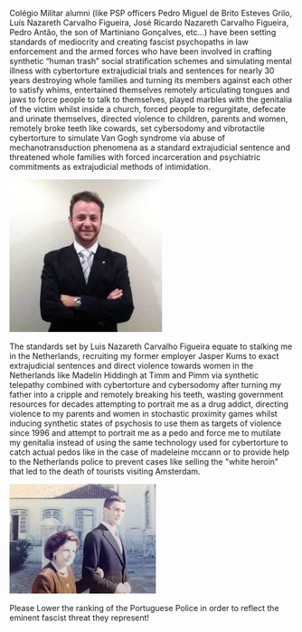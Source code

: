 Colégio Militar alumni (like PSP officers Pedro Miguel de Brito Esteves Grilo, Luís Nazareth Carvalho Figueira, José Ricardo Nazareth Carvalho Figueira, Pedro Antão, the son of Martiniano Gonçalves, etc…) have been setting standards of mediocrity and creating fascist psychopaths in law enforcement and the armed forces who have been involved in crafting synthetic “human trash” social stratification schemes and simulating mental illness with cybertorture extrajudicial trials and sentences for nearly 30 years destroying whole families and turning its members against each other to satisfy whims, entertained themselves remotely articulating tongues and jaws to force people to talk to themselves, played marbles with the genitalia of the victim whilst inside a church, forced people to regurgitate, defecate and urinate themselves, directed violence to children, parents and women, remotely broke teeth like cowards, set cybersodomy and vibrotactile cybertorture to simulate Van Gogh syndrome via abuse of mechanotransduction phenomena as a standard extrajudicial sentence and threatened whole families with forced incarceration and psychiatric commitments as extrajudicial methods of intimidation.

![Pedro Miguel de Brito Esteves Grilo](https://raw.githubusercontent.com/strikles/strikles.github.io/master/abuse/cybertorture_collaborationists/PT/CM/Pedro%20Grilo.jpg)

The standards set by Luis Nazareth Carvalho Figueira equate to stalking me in the Netherlands, recruiting my former employer Jasper Kums to exact extrajudicial sentences and direct violence towards women in the Netherlands like Madelin Hiddingh at Timm and Pimm via synthetic telepathy combined with cybertorture and cybersodomy after turning my father into a cripple and remotely breaking his teeth, wasting government resources for decades attempting to portrait me as a drug addict, directing violence to my parents and women in stochastic proximity games whilst inducing synthetic states of psychosis to use them as targets of violence since 1996 and attempt to portrait me as a pedo and force me to mutilate my genitalia instead of using the same technology used for cybertorture to catch actual pedos like in the case of madeleine mccann or to provide help to the Netherlands police to prevent cases like selling the "white heroin" that led to the death of tourists visiting Amsterdam.

![Luis Nazareth Carvalho Figueira](https://raw.githubusercontent.com/strikles/strikles.github.io/master/abuse/cybertorture_collaborationists/PT/CM/luis%20figueira.png)

Please Lower the ranking of the Portuguese Police in order to reflect the eminent fascist threat they represent!
